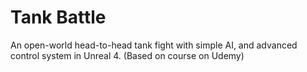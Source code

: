 # Tank Battle
An open-world head-to-head tank fight with simple AI, and advanced control system in Unreal 4. (Based on course on Udemy)
